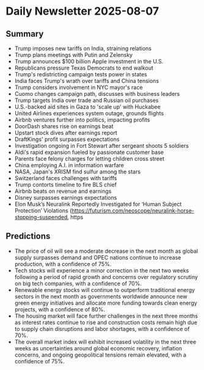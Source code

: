 # Daily Newsletter 2025-08-07

## Summary

- Trump imposes new tariffs on India, straining relations
- Trump plans meetings with Putin and Zelensky
- Trump announces $100 billion Apple investment in the U.S.
- Republicans pressure Texas Democrats to end walkout
- Trump's redistricting campaign tests power in states
- India faces Trump's wrath over tariffs and China tensions
- Trump considers involvement in NYC mayor's race
- Cuomo changes campaign path, discusses with business leaders
- Trump targets India over trade and Russian oil purchases
- U.S.-backed aid sites in Gaza to 'scale up' with Huckabee
- United Airlines experiences system outage, grounds flights
- Airbnb ventures further into politics, impacting profits
- DoorDash shares rise on earnings beat
- Upstart stock dives after earnings report
- DraftKings' profit surpasses expectations
- Investigation ongoing in Fort Stewart after sergeant shoots 5 soldiers
- Aldi's rapid expansion fueled by passionate customer base
- Parents face felony charges for letting children cross street
- China employing A.I. in information warfare
- NASA, Japan's XRISM find sulfur among the stars
- Switzerland faces challenges with tariffs
- Trump contorts timeline to fire BLS chief
- Airbnb beats on revenue and earnings
- Disney surpasses earnings expectations
- Elon Musk’s Neuralink Reportedly Investigated for ‘Human Subject Protection’ Violations (https://futurism.com/neoscope/neuralink-horse-stopping-suspended, https

## Predictions

- The price of oil will see a moderate decrease in the next month as global supply surpasses demand and OPEC nations continue to increase production, with a confidence of 75%.
- Tech stocks will experience a minor correction in the next two weeks following a period of rapid growth and concerns over regulatory scrutiny on big tech companies, with a confidence of 70%.
- Renewable energy stocks will continue to outperform traditional energy sectors in the next month as governments worldwide announce new green energy initiatives and allocate more funding towards clean energy projects, with a confidence of 80%.
- The housing market will face further challenges in the next three months as interest rates continue to rise and construction costs remain high due to supply chain disruptions and labor shortages, with a confidence of 70%.
- The overall market index will exhibit increased volatility in the next three weeks as uncertainties around global economic recovery, inflation concerns, and ongoing geopolitical tensions remain elevated, with a confidence of 75%.
